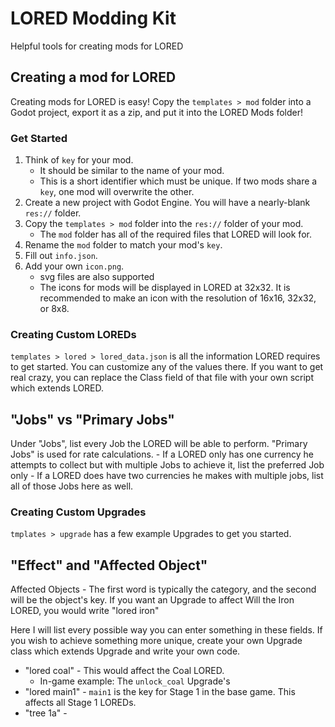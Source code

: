 # LORED Modding Kit
Helpful tools for creating mods for LORED

## Creating a mod for LORED
Creating mods for LORED is easy! Copy the `templates > mod` folder into a Godot project, export it as a zip, and put it into the LORED Mods folder!

### Get Started
1. Think of `key` for your mod.
	- It should be similar to the name of your mod.
	- This is a short identifier which must be unique. If two mods share a `key`, one mod will overwrite the other.
2. Create a new project with Godot Engine. You will have a nearly-blank `res://` folder.
3. Copy the `templates > mod` folder into the `res://` folder of your mod.
	- The `mod` folder has all of the required files that LORED will look for.
4. Rename the `mod` folder to match your mod's `key`.
5. Fill out `info.json`.
6. Add your own `icon.png`.
	- svg files are also supported
	- The icons for mods will be displayed in LORED at 32x32. It is recommended to make an icon with the resolution of 16x16, 32x32, or 8x8.

### Creating Custom LOREDs
`templates > lored > lored_data.json` is all the information LORED requires to get started. You can customize any of the values there.
If you want to get real crazy, you can replace the Class field of that file with your own script which extends LORED.

## "Jobs" vs "Primary Jobs"
Under "Jobs", list every Job the LORED will be able to perform.
"Primary Jobs" is used for rate calculations.
	- If a LORED only has one currency he attempts to collect but with multiple Jobs to achieve it, list the preferred Job only
	- If a LORED does have two currencies he makes with multiple jobs, list all of those Jobs here as well.

### Creating Custom Upgrades
`tmplates > upgrade` has a few example Upgrades to get you started.

## "Effect" and "Affected Object"
Affected Objects
	- The first word is typically the category, and the second will be the object's key. If you want an Upgrade to affect Will the Iron LORED, you would write "lored iron"

Here I will list every possible way you can enter something in these fields. If you wish to achieve something more unique, create your own Upgrade class which extends Upgrade and write your own code.

- "lored coal" - This would affect the Coal LORED.
	- In-game example: The `unlock_coal` Upgrade's 
- "lored main1" - `main1` is the key for Stage 1 in the base game. This affects all Stage 1 LOREDs.
- "tree 1a" - 
